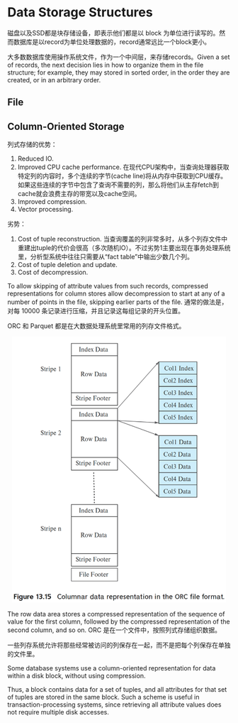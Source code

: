 # Data Storage Structures

磁盘以及SSD都是块存储设备，即表示他们都是以 block 为单位进行读写的。然而数据库是以record为单位处理数据的，record通常远比一个block更小。

大多数数据库使用操作系统文件，作为一个中间层，来存储records。Given a set of records, the next decision lies in how to organize them in the file structure; for example, they may stored in sorted order, in the order they are created, or in an arbitrary order.

## File
## Column-Oriented Storage
列式存储的优势：
1. Reduced IO.
2. Improved CPU cache performance.
   在现代CPU架构中，当查询处理器获取特定列的内容时，多个连续的字节(cache line)将从内存中获取到CPU缓存。如果这些连续的字节中包含了查询不需要的列，那么将他们从主存fetch到cache就会浪费主存的带宽以及cache空间。
3. Improved compression.
4. Vector processing.

劣势：
1. Cost of tuple reconstruction. 当查询覆盖的列非常多时，从多个列存文件中重建出tuple的代价会很高（多次随机IO）。不过劣势1主要出现在事务处理系统里，分析型系统中往往只需要从“fact table”中输出少数几个列。
2. Cost of tuple deletion and update.
3. Cost of decompression. 

To allow skipping of attribute values from such records, compressed representations for column stores allow decompression to start at any of a number of points in the file, skipping earlier parts of the file. 通常的做法是，对每 10000 条记录进行压缩，并且记录这每组记录的开头位置。

ORC 和 Parquet 都是在大数据处理系统里常用的列存文件格式。

<center>
<img alt="picture 1" src="../../../images/3b7be5b9fab114997581ba003ba4f81ad68228ef2aa87b3732010400c788f10d.png" height="600px"/>
</center>

The row data area stores a compressed representation of the sequence of value for the first column, followed by the compressed representation of the second column, and so on. ORC 是在一个文件中，按照列式存储组织数据。

一些列存系统允许将那些经常被访问的列保存在一起，而不是把每个列保存在单独的文件里。

Some database systems use a column-oriented representation for data within a disk block, without using compression. 

Thus, a block contains data for a set of tuples, and all attributes for that set of tuples are stored in the same block. Such a scheme is useful in transaction-processing systems, since retrieving all attribute values does not require multiple disk accesses.